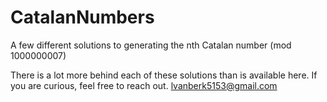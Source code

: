 # CatalanNumbers
A few different solutions to generating the nth Catalan number (mod 1000000007)

There is a lot more behind each of these solutions than is available here. If you are curious, feel free to reach out.
lvanberk5153@gmail.com
